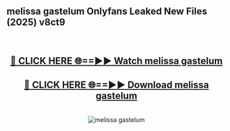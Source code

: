 <h2>melissa gastelum Onlyfans Leaked New Files (2025) v8ct9</h2>
<br>
<div align="center">
<h2><a href="https://mediafiles.top/melissa_gastelum&ref=git" rel="nofollow">🔴 CLICK HERE 🌐==►► Watch melissa gastelum</a></h2>
<h2><a href="https://mediafiles.top/melissa_gastelum&ref=git" rel="nofollow">🔴 CLICK HERE 🌐==►► Download melissa gastelum</a></h2>
<br>
<a href="https://mediafiles.top/melissa_gastelum&ref=git" rel="nofollow" data-target="animated-image.originalLink"><img src="https://i.ibb.co.com/xMMVF88/686577567.gif" alt="melissa gastelum" style="max-width: 100%; display: inline-block;" data-target="animated-image.originalImage"></a>
</div>
<br>
<br>